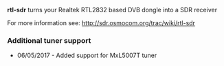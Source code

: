 **rtl-sdr** turns your Realtek RTL2832 based DVB dongle into a SDR receiver

For more information see: http://sdr.osmocom.org/trac/wiki/rtl-sdr

### Additional tuner support

- 06/05/2017 - Added support for MxL5007T tuner

